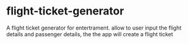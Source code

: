 # flight-ticket-generator
A flight ticket generator for entertrament. allow to user input the flight details and passenger details, the the app will create a flight ticket
